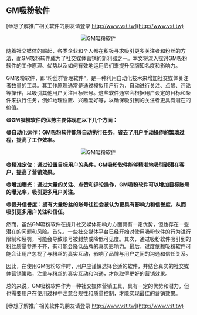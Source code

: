 ## **GM吸粉软件**

[😍想了解推广相关软件的朋友请登录 http://www.vst.tw](http://www.vst.tw)

 <center><img src="https://vst.tw/MP4/tuiguang/png/1.png" alt="GM吸粉软件"></center>

随着社交媒体的崛起，各类企业和个人都在积极寻求吸引更多关注者和粉丝的方法，而GM吸粉软件成为了社交媒体营销的新利器之一。本文将深入探讨GM吸粉软件的工作原理、优势以及如何有效地运用它们来提升品牌知名度和影响力。

GM吸粉软件，即“粉丝群管理软件”，是一种利用自动化技术来增加社交媒体关注者数量的工具。其工作原理通常是通过模拟用户行为，自动进行关注、点赞、评论等操作，以吸引其他用户关注目标账号。这些软件通常会根据用户设定的目标和条件来执行任务，例如地理位置、兴趣爱好等，以确保吸引到的关注者更具有潜在的价值。

**😄GM吸粉软件的优势主要体现在以下几个方面：**

**😄自动化运作：GM吸粉软件能够自动执行任务，省去了用户手动操作的繁琐过程，提高了工作效率。**

 <center><img src="https://vst.tw/MP4/tuiguang/png/4.png" alt="GM吸粉软件"></center>

**😄精准定位：通过设置目标用户的条件，GM吸粉软件能够精准地吸引到潜在客户，提高了营销效果。**

**😄增加曝光：通过大量的关注、点赞和评论操作，GM吸粉软件可以增加目标账号的曝光率，吸引更多用户关注。**

**😄提升信誉度：拥有大量粉丝的账号往往会被认为更具有影响力和信誉度，从而吸引更多用户关注和信任。**

然而，虽然GM吸粉软件在提升社交媒体影响力方面具有一定优势，但也存在一些潜在的问题和风险。首先，一些社交媒体平台已经开始对使用吸粉软件的行为进行限制和惩罚，可能会导致账号被封禁或降低可见度。其次，通过吸粉软件吸引到的粉丝质量参差不齐，有可能会降低品牌的真实影响力。最后，过度依赖吸粉软件可能会让用户忽视了与粉丝的真实互动，影响了品牌与用户之间的沟通和信任关系。

因此，在使用GM吸粉软件时，用户应谨慎选择合适的软件，并结合真实的社交媒体营销策略，注重与粉丝的真实互动和沟通，才能取得更好的营销效果。

总的来说，GM吸粉软件作为一种社交媒体营销工具，具有一定的优势和潜力，但也需要用户在使用过程中注意合规性和质量控制，才能实现最佳的营销效果。

[😍想了解推广相关软件的朋友请登录 http://www.vst.tw](http://www.vst.tw)



